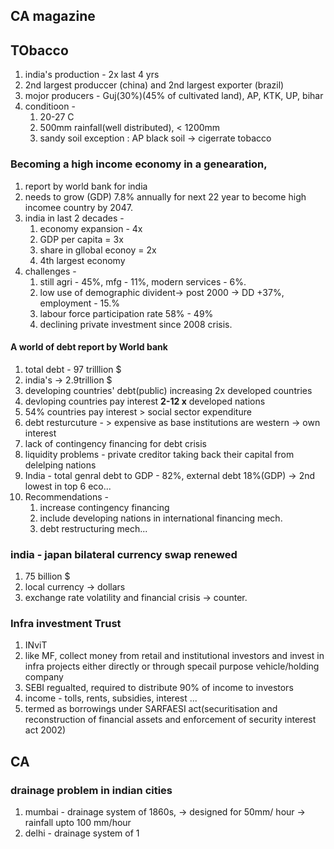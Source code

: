 ## CA magazine
## TObacco
1. india's production  - 2x last 4 yrs
2. 2nd largest produccer (china) and 2nd largest exporter (brazil)
3. mojor producers - Guj(30%)(45% of cultivated land), AP, KTK, UP, bihar
4. conditioon - 
	1. 20-27 C
	2. 500mm rainfall(well distributed), < 1200mm
	3. sandy soil exception : AP black soil -> cigerrate tobacco
### Becoming a high income economy in a genearation,
1. report by world bank for india
2. needs to grow (GDP) 7.8% annually for next 22 year to become high incomee country by 2047.
3. india in last 2 decades - 
	1. economy expansion - 4x
	2. GDP per capita = 3x
	3. share in gllobal econoy = 2x
	4. 4th largest economy
4. challenges - 
	1. still agri - 45%, mfg - 11%, modern services - 6%.
	2. low use of demographic divident-> post 2000 -> DD +37%, employment - 15.%
	3. labour force participation rate 58% - 49%
	4. declining private investment since  2008 crisis.
#### A world of debt report by World bank
1. total debt - 97 trilllion $
2. india's  -> 2.9trillion $
3. developing countries' debt(public) increasing 2x developed countries
4. devloping countries pay interest  **2-12 x** developed nations
5. 54% countries pay interest > social sector expenditure
6. debt resturcuture - > expensive as base institutions are western -> own interest
7. lack of contingency financing for debt crisis
8. liquidity problems - private creditor taking back their capital from delelping nations
9. India - total genral debt to GDP - 82%, external debt 18%(GDP) -> 2nd lowest in top 6 eco...
10. Recommendations - 
	1. increase contingency financing 
	2. include developing nations in international financing mech.
	3. debt restructuring mech...
### india - japan bilateral currency swap renewed
1. 75 billion $
2. local currency -> dollars
3. exchange rate volatility and financial crisis -> counter.
### Infra investment Trust
1. INviT
2. like MF, collect money from retail and institutional investors and invest in infra projects either directly or through specail purpose vehicle/holding company
3. SEBI regualted, required to distribute 90% of income to investors
4. income - tolls, rents, subsidies, interest ...
5. termed as borrowings under SARFAESI act(securitisation and reconstruction of financial assets and enforcement of security interest act 2002)

## CA
### drainage problem in indian cities
1. mumbai - drainage system of 1860s, -> designed for 50mm/ hour -> rainfall upto 100 mm/hour
2. delhi - drainage system of 1